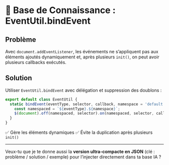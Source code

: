 # 🧠 Base de Connaissance : EventUtil.bindEvent

## Problème

Avec `document.addEventListener`, les événements ne s’appliquent pas aux éléments ajoutés dynamiquement et, après plusieurs `init()`, on peut avoir plusieurs callbacks exécutés.

## Solution

Utiliser `EventUtil.bindEvent` avec délégation et suppression des doublons :

```js
export default class EventUtil {
  static bindEvent(eventType, selector, callback, namespace = 'default') {
    const namespaced = `${eventType}.${namespace}`;
    $(document).off(namespaced, selector).on(namespaced, selector, callback);
  }
}
```

✅ Gère les éléments dynamiques
✅ Évite la duplication après plusieurs `init()`

---

Veux-tu que je te donne aussi la **version ultra-compacte en JSON** (clé : problème / solution / exemple) pour l’injecter directement dans ta base IA ?
